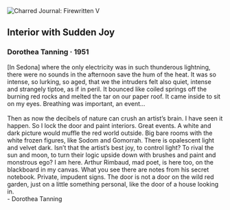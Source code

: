 <div class="artwork-of-the-day">
  <div class="container">
    <div class="img-wrapper">
      <img
        src="https://uploads7.wikiart.org/images/dorothea-tanning/interior-with-sudden-joy-1951.jpg"
        alt="Charred Journal: Firewritten V" />
    </div>
    <div class="artwork-detail">
      <div class="artwork-origin"> 
        <h2 class="artwork-name">Interior with Sudden Joy</h2>
        <h3 class="artist">
          Dorothea Tanning
                    ·  1951
        </h3>
      </div>
      <p class="description">
        <span class="artwork-description-text ng-binding" ng-bind-html="viewModel.ArtworkOfTheDay.Description | unsafe">[In Sedona] where the only electricity was in such thunderous lightning, there were no sounds in the afternoon save the hum of the heat. It was so intense, so lurking, so aged, that we the intruders felt also quiet, intense and strangely tiptoe, as if in peril. It bounced like coiled springs off the burning red rocks and melted the tar on our paper roof. It came inside to sit on my eyes. Breathing was important, an event...
<br>
<br>Then as now the decibels of nature can crush an artist’s brain. I have seen it happen. So I lock the door and paint interiors. Great events. A white and dark picture would muffle the red world outside. Big bare rooms with the white frozen figures, like Sodom and Gomorrah. There is opalescent light and velvet dark. Isn’t that the artist’s best joy, to control light? To rival the sun and moon, to turn their logic upside down with brushes and paint and monstrous ego? I am here. Arthur Rimbaud, mad poet, is here too, on the blackboard in my canvas. What you see there are notes from his secret notebook. Private, impudent signs. The door is not a door on the wild red garden, just on a little something personal, like the door of a house looking in. 
<br>- Dorothea Tanning</span>
                        <div class="text-shadow-container" ng-show="showShadow" style=""></div>
      </p>
    </div>
  </div>

</div>
